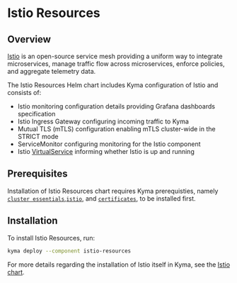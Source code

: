 # Istio Resources

## Overview

[Istio](https://istio.io/) is an open-source service mesh providing a uniform way to integrate microservices, manage traffic flow across microservices, enforce policies, and aggregate telemetry data.

The Istio Resources Helm chart includes Kyma configuration of Istio and consists of:

- Istio monitoring configuration details providing Grafana dashboards specification
- Istio Ingress Gateway configuring incoming traffic to Kyma
- Mutual TLS (mTLS) configuration enabling mTLS cluster-wide in the STRICT mode
- ServiceMonitor configuring monitoring for the Istio component
- Istio [VirtualService](https://istio.io/docs/reference/config/networking/virtual-service/) informing whether Istio is up and running

## Prerequisites

Installation of Istio Resources chart requires Kyma prerequisties, namely [`cluster essentials`](../cluster-essentials),[`istio`](../istio), and [`certificates`](../certificates), to be installed first.

## Installation

To install Istio Resources, run:

```bash
kyma deploy --component istio-resources
```

For more details regarding the installation of Istio itself in Kyma, see the [Istio chart](../istio/README.md).
